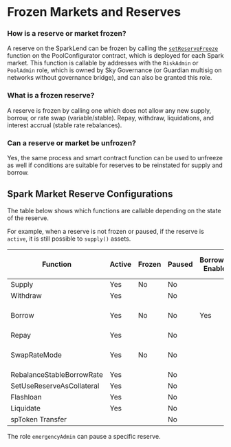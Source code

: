 # Frozen Markets and Reserves

### How is a reserve or market frozen?

A reserve on the SparkLend can be frozen by calling the [`setReserveFreeze`](https://github.com/aave/aave-v3-core/blob/ce90d8dabb10679fdd7f6875730d92bca1a6ad99/contracts/protocol/pool/PoolConfigurator.sol#L204) function on the PoolConfigurator contract, which is deployed for each Spark market. This function is callable by addresses with the `RiskAdmin` or `PoolAdmin` role, which is owned by Sky Governance (or Guardian multisig on networks without governance bridge), and can also be granted this role.

### What is a frozen reserve?

A reserve is frozen by calling one which does not allow any new supply, borrow, or rate swap (variable/stable). Repay, withdraw, liquidations, and interest accrual (stable rate rebalances).

### Can a reserve or market be unfrozen?

Yes, the same process and smart contract function can be used to unfreeze as well if conditions are suitable for reserves to be reinstated for supply and borrow.

## Spark Market Reserve Configurations

The table below shows which functions are callable depending on the state of the reserve.

For example, when a reserve is not frozen or paused, if the reserve is `active`, it is still possible to `supply()` assets.

| Function                  | Active | Frozen | Paused | Borrowing Enabled | Stable Borrowing Enabled |
| ------------------------- | ------ | ------ | ------ | ----------------- | ------------------------ |
| Supply                    | Yes    | No     | No     |                   |                          |
| Withdraw                  | Yes    |        | No     |                   |                          |
| Borrow                    | Yes    | No     | No     | Yes               | Depends on the mode      |
| Repay                     | Yes    |        | No     |                   |                          |
| SwapRateMode              | Yes    | No     | No     |                   | Depends on the mode      |
| RebalanceStableBorrowRate | Yes    |        | No     |                   |                          |
| SetUseReserveAsCollateral | Yes    |        | No     |                   |                          |
| Flashloan                 | Yes    |        | No     |                   |                          |
| Liquidate                 | Yes    |        | No     |                   |                          |
| spToken Transfer          |        |        | No     |                   |                          |

The role `emergencyAdmin` can pause a specific reserve.
